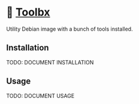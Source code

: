 # 🧰 [Toolbx](https://github.com/illallangi/toolbx)

Utility Debian image with a bunch of tools installed.

## Installation

TODO: DOCUMENT INSTALLATION

## Usage

TODO: DOCUMENT USAGE
